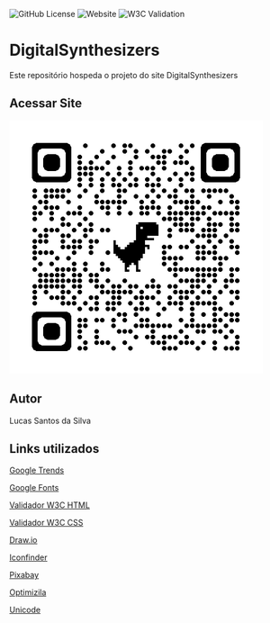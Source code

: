 ![GitHub License](https://img.shields.io/github/license/Lucas-Santos-Da-Silva/DigitalSynthesizers)
![Website](https://img.shields.io/website?url=https%3A%2F%2Flucas-santos-da-silva.github.io%2FDigitalSynthesizers%2F)
![W3C Validation](https://img.shields.io/w3c-validation/html?targetUrl=https%3A%2F%2Flucas-santos-da-silva.github.io%2FDigitalSynthesizers%2F)


# DigitalSynthesizers
Este repositório hospeda o projeto do site DigitalSynthesizers
## Acessar Site
![QrCode](https://github.com/Lucas-Santos-Da-Silva/DigitalSynthesizers/blob/main/doc/qrcode_lucas-santos-da-silva.github.io.png)

## Autor
Lucas Santos da Silva
## Links utilizados
[Google Trends](https://trends.google.com.br/trends/)

[Google Fonts](https://fonts.google.com)

[Validador W3C HTML](https://validator.w3.org/#validate_by_upload)

[Validador W3C CSS](https://jigsaw.w3.org/css-validator/#validate_by_upload)

[Draw.io](https://app.diagrams.net)

[Iconfinder](https://www.iconfinder.com)

[Pixabay](https://pixabay.com/pt/)

[Optimizila](https://imagecompressor.com)

[Unicode](https://unicode.org/charts/)

